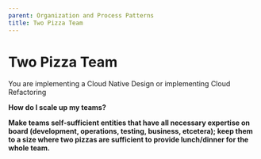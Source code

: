 ```yaml
---
parent: Organization and Process Patterns
title: Two Pizza Team
---
```

# Two Pizza Team

You are implementing a Cloud Native Design or implementing Cloud Refactoring

**How do I scale up my teams?**

**Make teams self-sufficient entities that have all necessary expertise on board (development, operations, testing, business, etcetera); keep them to a size where two pizzas are sufficient to provide lunch/dinner for the whole team.**

